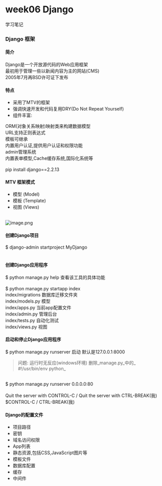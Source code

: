 # week06 Django

学习笔记<br />

<a name="6623cc97"></a>
### Django 框架


<a name="e05dce83"></a>
#### 简介
Django是一个开放源代码的Web应用框架<br />最初用于管理一些以新闻内容为主的网站(CMS)<br />2005年7月再BSD许可证下发布<br />

<a name="hPGXE"></a>
#### 特点

- 采用了MTV的框架
- 强调快速开发和代码复用DRY(Do Not Repeat Yourself)
- 组件丰富:

ORM(对象关系映射)映射类来构建数据模型<br />URL支持正则表达式<br />模板可继承<br />内置用户认证,提供用户认证和权限功能<br />admin管理系统<br />内置表单模型,Cache缓存系统,国际化系统等<br />
<br />pip install django==2.2.13<br />

<a name="3704b620"></a>
#### MTV 框架模式

- 模型 (Model)
- 模板 (Template)
- 视图 (Views)


<br />![image.png](https://cdn.nlark.com/yuque/0/2020/png/1422780/1596339637767-d76b495a-c410-433c-87f7-b5935c68f771.png#align=left&display=inline&height=311&margin=%5Bobject%20Object%5D&name=image.png&originHeight=311&originWidth=762&size=21166&status=done&style=none&width=762)<br />

<a name="rVQYB"></a>
#### 创建Django项目
$ django-admin startproject MyDjango<br />
<br />

<a name="fddEt"></a>
#### 创建Django应用程序
$ python manage.py help  查看该工具的具体功能<br />
<br />$ python manage.py startapp index<br />index/migrations   数据库迁移文件夹<br />index/models.py   模型<br />index/apps.py       当前app配置文件<br />index/admin.py     管理后台<br />index/tests.py       自动化测试<br />index/views.py      视图<br />

<a name="rBHrs"></a>
#### 启动和停止Django应用程序
$ python manage.py runserver   启动  默认是127.0.0.1:8000
> 问题: 运行时无反应(windows环境)
> 删除_manage.py_中的_ #!/usr/bin/env python_


<br />$ python manage.py runserver 0.0.0.0:80<br />
<br />Quit the server with CONTROL-C  /  Quit the server with CTRL-BREAK(我)<br />$CONTROL-C  /  CTRL-BREAK(我)

<a name="1JT8e"></a>
#### Django的配置文件

- 项目路径
- 密钥
- 域名访问权限
- App列表
- 静态资源,包括CSS,JavaScript图片等
- 模板文件
- 数据库配置
- 缓存
- 中间件


<br />

